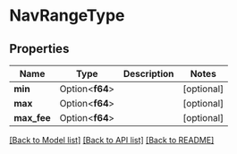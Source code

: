 # NavRangeType

## Properties

Name | Type | Description | Notes
------------ | ------------- | ------------- | -------------
**min** | Option<**f64**> |  | [optional]
**max** | Option<**f64**> |  | [optional]
**max_fee** | Option<**f64**> |  | [optional]

[[Back to Model list]](../README.md#documentation-for-models) [[Back to API list]](../README.md#documentation-for-api-endpoints) [[Back to README]](../README.md)
